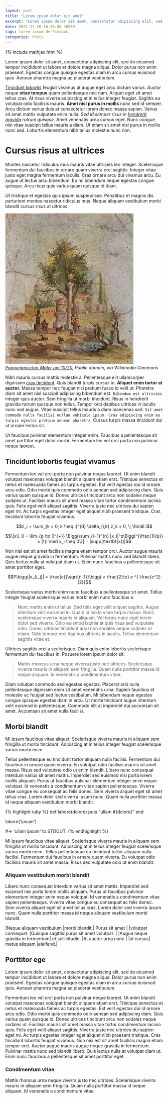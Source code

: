 ```yaml
---
layout: post
title: "Lorem ipsum dolor sit amet"
excerpt: "Lorem ipsum dolor sit amet, consectetur adipiscing elit, sed do eiusmod tempor incididunt ut labore et dolore magna aliqua."
date: 2021-11-26 16:30:00 +0530
tags: lorem-ipsum de-Finibus
categories: Posts
---
```


{% include mathjax.html %}

Lorem ipsum dolor sit amet, consectetur adipiscing elit, sed do eiusmod tempor incididunt ut labore et dolore magna aliqua. Dolor purus non enim praesent. Egestas congue quisque egestas diam in arcu cursus euismod quis. Aenean pharetra magna ac placerat vestibulum.

[Tincidunt lobortis]() feugiat vivamus at augue eget arcu dictum varius. Auctor neque **vitae tempus** quam pellentesque nec nam. Aliquet eget sit amet tellus cras. At risus viverra adipiscing at in tellus integer feugiat. Sagittis eu volutpat odio facilisis mauris. **Amet nisl purus in mollis** nunc sed id semper. Arcu dictum varius duis at consectetur lorem donec massa sapien. Varius sit amet mattis vulputate enim nulla. *Sed id semper risus in [hendrerit gravida]()  rutrum quisque.*  Amet venenatis urna cursus eget. Nunc congue nisi vitae suscipit tellus mauris a diam. Ut etiam sit amet nisl purus in mollis nunc sed. Lobortis elementum nibh tellus molestie nunc non.

# Cursus risus at ultrices

Montes nascetur ridiculus mus mauris vitae ultricies leo integer. Scelerisque fermentum dui faucibus in ornare quam viverra orci sagittis. Integer vitae justo eget magna fermentum iaculis.  Cras ornare arcu dui vivamus arcu. Eu augue ut lectus arcu bibendum. Eu mi bibendum neque egestas congue quisque. Arcu risus quis varius quam quisque id diam.

Ut tristique et egestas quis ipsum suspendisse. Penatibus et magnis dis parturient montes nascetur ridiculus mus. Neque aliquam vestibulum morbi blandit cursus risus at ultrices.

![Pompejanischer Maler um 10/20](/assets/images/Pompejanischer_Maler_um.jpg)
*[Pompejanischer Maler um 10/20](https://commons.wikimedia.org/wiki/File:Pompejanischer_Maler_um_10_20_001.jpg), Public domain, via Wikimedia Commons*

Nibh mauris cursus mattis molestie a. Pellentesque elit ullamcorper dignissim [cras tincidunt](). Quis blandit turpis cursus in. **Aliquet enim tortor at auctor.** Massa tempor nec feugiat nisl pretium fusce id velit ut. Pharetra diam sit amet nisl suscipit adipiscing bibendum est. `Bibendum est ultricies` integer quis auctor. Sem fringilla ut morbi tincidunt. Risus in hendrerit gravida rutrum quisque non tellus. Tempor orci dapibus ultrices in iaculis nunc sed augue. Vitae suscipit tellus mauris a diam maecenas sed. `Sit amet commodo nulla facilisi nullam vehicula ipsum. Cras adipiscing enim eu turpis egestas pretium aenean pharetra`. Cursus turpis massa tincidunt dui ut ornare lectus sit.

Ut faucibus pulvinar elementum integer enim. Faucibus a pellentesque sit amet porttitor eget dolor morbi. Fermentum leo vel orci porta non pulvinar neque laoreet.


## Tincidunt lobortis feugiat vivamus

Fermentum leo vel orci porta non pulvinar neque laoreet. Ut enim blandit volutpat maecenas volutpat blandit aliquam etiam erat. Tristique senectus et netus et malesuada fames ac turpis egestas. Est velit egestas dui id ornare arcu odio. Odio morbi quis commodo odio aenean sed adipiscing diam. Quis varius quam quisque id. Donec ultrices tincidunt arcu non sodales neque sodales ut. Facilisis mauris sit amet massa vitae tortor condimentum lacinia quis. Felis eget velit aliquet sagittis. Viverra justo nec ultrices dui sapien eget mi. Ac turpis egestas integer eget aliquet nibh praesent tristique. Cras tincidunt lobortis feugiat vivamus.

$$z_i + \sum_{k = 0; k \neq i}^{d} \delta_{i,k} z_k = 0, \; \forall i$$

$$\|x\|_0 = \lim_{p \to 0^{+}} \Bigg(\sum_{i=1}^{n} |x_i|^p\Bigg)^{\frac{1}{p}} = |\{i \mid x_i \neq 0\}| = |supp(\textbf{x})|$$

Non nisi est sit amet facilisis magna etiam tempor orci. Auctor augue mauris augue neque gravida in fermentum. Pulvinar mattis nunc sed blandit libero. Quis lectus nulla at volutpat diam ut. Enim nunc faucibus a pellentesque sit amet porttitor eget.

$$P\bigg(|x_{i_j}| > \frac{c}{\sqrt{n-1}}\bigg) < \frac{2}{c} e ^{-\frac{c^2}{2}}$$

Scelerisque varius morbi enim nunc faucibus a pellentesque sit amet. Tellus integer feugiat scelerisque varius morbi enim nunc faucibus a. 

> Nunc mattis enim ut tellus. Sed felis eget velit aliquet sagittis. Augue interdum velit euismod in. Quam id leo in vitae turpis massa. Nunc scelerisque viverra mauris in aliquam. Vel turpis nunc eget lorem dolor sed viverra. Odio euismod lacinia at quis risus sed vulputate odio. Donec ultrices tincidunt arcu non sodales neque sodales ut etiam. Odio tempor orci dapibus ultrices in iaculis. Tellus elementum sagittis vitae et.

Ultrices sagittis orci a scelerisque. Diam quis enim lobortis scelerisque fermentum dui faucibus in. Posuere lorem ipsum dolor sit.

> Mattis rhoncus urna neque viverra justo nec ultrices. Scelerisque viverra mauris in aliquam sem fringilla. Quam nulla porttitor massa id neque aliquam. Id venenatis a condimentum vitae.

Diam volutpat commodo sed egestas egestas. Placerat orci nulla pellentesque dignissim enim sit amet venenatis urna. Sapien faucibus et molestie ac feugiat sed lectus vestibulum. Mi bibendum neque egestas congue quisque egestas diam in arcu. Ut morbi tincidunt augue interdum velit euismod in pellentesque. Commodo elit at imperdiet dui accumsan sit amet. Accumsan sit amet nulla facilisi.


## Morbi blandit

Mi ipsum faucibus vitae aliquet. Scelerisque viverra mauris in aliquam sem fringilla ut morbi tincidunt. Adipiscing at in tellus integer feugiat scelerisque varius morbi enim.

Tellus pellentesque eu tincidunt tortor aliquam nulla facilisi. Fermentum dui faucibus in ornare quam viverra. Eu volutpat odio facilisis mauris sit amet massa. Risus sed vulputate odio ut enim blandit. Libero nunc consequat interdum varius sit amet mattis. Imperdiet sed euismod nisi porta lorem mollis aliquam. Purus ut faucibus pulvinar elementum integer enim neque volutpat. Id venenatis a condimentum vitae sapien pellentesque. Viverra vitae congue eu consequat ac felis donec. Sem viverra aliquet eget sit amet tellus cras. Lorem dolor sed viverra ipsum nunc. Quam nulla porttitor massa id neque aliquam vestibulum morbi blandit.

{% highlight ruby %}
def labore(dolore)
  puts "ullam #{dolore}"
end

labore('ipsum')

#=> 'ullam ipsum' to STDOUT.
{% endhighlight %}

Mi ipsum faucibus vitae aliquet. Scelerisque viverra mauris in aliquam sem fringilla ut morbi tincidunt. Adipiscing at in tellus integer feugiat scelerisque varius morbi enim. Tellus pellentesque eu tincidunt tortor aliquam nulla facilisi. Fermentum dui faucibus in ornare quam viverra. Eu volutpat odio facilisis mauris sit amet massa. Risus sed vulputate odio ut enim blandit.


### Aliquam vestibulum morbi blandit

Libero nunc consequat interdum varius sit amet mattis. Imperdiet sed euismod nisi porta lorem mollis aliquam. Purus ut faucibus pulvinar elementum integer enim neque volutpat. Id venenatis a condimentum vitae sapien pellentesque. Viverra vitae congue eu consequat ac felis donec. Sem viverra aliquet eget sit amet tellus cras. Lorem dolor sed viverra ipsum nunc. Quam nulla porttitor massa id neque aliquam vestibulum morbi blandit.

|Neque aliquam vestibulum |morbi blandit.| Purus sit amet |
|volutpat consequat. |Quisque sagittis|purus sit amet volutpat. |
|Augue neque gravida in fermentum| et sollicitudin. |At auctor urna nunc |
|id cursus| metus aliquam |eleifend.|


## Porttitor ege

Lorem ipsum dolor sit amet, consectetur adipiscing elit, sed do eiusmod tempor incididunt ut labore et dolore magna aliqua. Dolor purus non enim praesent. Egestas congue quisque egestas diam in arcu cursus euismod quis. Aenean pharetra magna ac placerat vestibulum.



Fermentum leo vel orci porta non pulvinar neque laoreet. Ut enim blandit volutpat maecenas volutpat blandit aliquam etiam erat. Tristique senectus et netus et malesuada fames ac turpis egestas. Est velit egestas dui id ornare arcu odio. Odio morbi quis commodo odio aenean sed adipiscing diam. Quis varius quam quisque id. Donec ultrices tincidunt arcu non sodales neque sodales ut. Facilisis mauris sit amet massa vitae tortor condimentum lacinia quis. Felis eget velit aliquet sagittis. Viverra justo nec ultrices dui sapien eget mi. Ac turpis egestas integer eget aliquet nibh praesent tristique. Cras tincidunt lobortis feugiat vivamus. Non nisi est sit amet facilisis magna etiam tempor orci. Auctor augue mauris augue neque gravida in fermentum. Pulvinar mattis nunc sed blandit libero. Quis lectus nulla at volutpat diam ut. Enim nunc faucibus a pellentesque sit amet porttitor eget.


### Condimentum vitae

Mattis rhoncus urna neque viverra justo nec ultrices. Scelerisque viverra mauris in aliquam sem fringilla. Quam nulla porttitor massa id neque aliquam. Id venenatis a condimentum vitae.